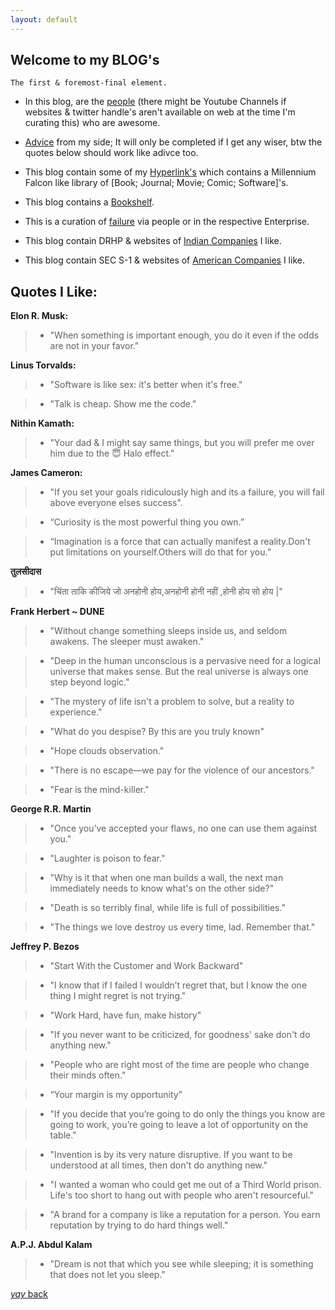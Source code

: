 ```yaml
---
layout: default
---
```


## Welcome to my BLOG's

```
The first & foremost-final element.
```
* In this blog, are the [people](https://srterm.github.io/srt/people.html) (there might be Youtube Channels if websites & twitter handle's aren't available on web at the time I'm curating this) who are awesome.


* [Advice](https://srterm.github.io/srt/advice.html) from my side; It will only be completed if I get any wiser, btw the quotes below should work like adivce too.


* This blog contain some of my [Hyperlink's](https://srterm.github.io/srt/hyperlink.html) which contains a Millennium Falcon like library of [Book; Journal; Movie; Comic; Software]'s.


* This blog contains a [Bookshelf](https://srterm.github.io/srt/bookshelf.html).


* This is a curation of [failure](https://srterm.github.io/srt/failure.html) via people or in the respective Enterprise.


* This blog contain DRHP & websites of  [Indian Companies](https://srterm.github.io/srt/indian.html) I like.


* This blog contain SEC S-1 & websites of [American Companies](https://srterm.github.io/srt/american.html) I like. 




## Quotes I Like:

 **Elon R. Musk:**
 
> * "When something is important enough, you do it even if the odds are not in your favor." 
 
 **Linus Torvalds:**
 
> * "Software is like sex: it's better when it's free."<br>
 
> * "Talk is cheap. Show me the code."<br>


**Nithin Kamath:**

> * "Your dad & I might say same things, but you will prefer me over him due to the 😇 Halo effect." 

**James Cameron:**

> * "If you set your goals ridiculously high and its a failure, you will fail above everyone elses success".<br>
 
> * “Curiosity is the most powerful thing you own.”<br>
 
> * “Imagination is a force that can actually manifest a reality.Don't put limitations on yourself.Others will do that for you.”<br>

**तुलसीदास**

> * "चिंता ताकि कीजिये जो अनहोनी होय,अनहोनी होनी नहीं ,होनी होय सो होय |"  

 **Frank Herbert ~ DUNE**
> * "Without change something sleeps inside us, and seldom awakens. The sleeper must awaken." <br>
 
> * "Deep in the human unconscious is a pervasive need for a logical universe that makes sense. But the real universe is always one step beyond logic." <br>
 
> * "The mystery of life isn't a problem to solve, but a reality to experience." <br>
 
> * "What do you despise? By this are you truly known" <br>
 
> * "Hope clouds observation." <br>
 
> * "There is no escape—we pay for the violence of our ancestors." <br>
 
> * "Fear is the mind-killer."

 **George R.R. Martin**
 > * "Once you’ve accepted your flaws, no one can use them against you."
  
 > * "Laughter is poison to fear."
  
 > * "Why is it that when one man builds a wall, the next man immediately needs to know what's on the other side?"
  
 > * "Death is so terribly final, while life is full of possibilities."
  
 > * "The things we love destroy us every time, lad. Remember that."


 **Jeffrey P. Bezos**
> * "Start With the Customer and Work Backward"
 
> * "I know that if I failed I wouldn’t regret that, but I know the one thing I might regret is not trying."
 
> * "Work Hard, have fun, make history"
 
> * "If you never want to be criticized, for goodness' sake don't do anything new."
 
> * "People who are right most of the time are people who change their minds often."
 
> * “Your margin is my opportunity”
 
> * "If you decide that you’re going to do only the things you know are going to work, you’re going to leave a lot of opportunity on the table."
 
> * "Invention is by its very nature disruptive. If you want to be understood at all times, then don't do anything new."

> * "I wanted a woman who could get me out of a Third World prison. Life's too short to hang out with people who aren't resourceful."
 
> * "A brand for a company is like a reputation for a person. You earn reputation by trying to do hard things well."

 **A.P.J. Abdul Kalam**
> * "Dream is not that which you see while sleeping; it is something that does not let you sleep."


[_yay_ back](./)
